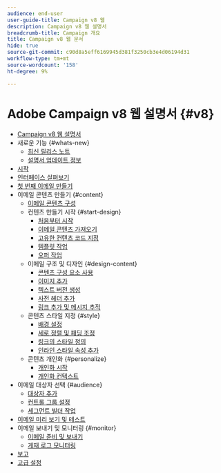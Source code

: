 ```yaml
---
audience: end-user
user-guide-title: Campaign v8 웹
description: Campaign v8 웹 설명서
breadcrumb-title: Campaign 개요
title: Campaign v8 웹 문서
hide: true
source-git-commit: c90d8a5eff6169945d381f3250cb3e4d06194d31
workflow-type: tm+mt
source-wordcount: '158'
ht-degree: 9%

---
```



# Adobe Campaign v8 웹 설명서 {#v8}

+ [Campaign v8 웹 설명서](campaign-web-home.md)
+ 새로운 기능 {#whats-new}
   + [최신 릴리스 노트](rn/release-notes.md)
   + [설명서 업데이트 정보](rn/documentation-updates.md)
+ [시작](get-started/get-started.md)
+ [인터페이스 살펴보기](get-started/user-interface.md)
+ [첫 번째 이메일 만들기](email/create-email.md)
+ 이메일 콘텐츠 만들기 {#content}
   + [이메일 콘텐츠 구성](content/edit-content.md)
   + 컨텐츠 만들기 시작 {#start-design}
      + [처음부터 시작 ](content/create-email-content.md)
      + [이메일 콘텐츠 가져오기](content/existing-content.md)
      + [고유한 컨텐츠 코드 지정](content/code-content.md)
      + [템플릿 작업](content/email-templates.md)
      + [오퍼 작업](content/offers.md)
   + 이메일 구조 및 디자인 {#design-content}
      + [콘텐츠 구성 요소 사용](content/content-components.md)
      + [이미지 추가](content/add-assets.md)
      + [텍스트 버전 생성](content/text-version-email.md)
      + [사전 헤더 추가](content/preheader.md)
      + [링크 추가 및 메시지 추적](content/message-tracking.md)
   + 콘텐츠 스타일 지정 {#style}
      + [배경 설정](content/backgrounds.md)
      + [세로 정렬 및 패딩 조정](content/adjusting-vertical-alignment-and-padding.md)
      + [링크의 스타일 정의](content/styling-links.md)
      + [인라인 스타일 속성 추가](content/adding-inline-styling-attributes.md)
   + 콘텐츠 개인화 {#personalize}
      + [개인화 시작](personalization/personalize.md)
      + [개인화 컨텍스트](personalization/personalization-contexts.md)
+ 이메일 대상자 선택 {#audience}
   + [대상자 추가](audience/add-audience.md)
   + [컨트롤 그룹 설정](audience/control-group.md)
   + [세그먼트 빌더 작업](audience/segment-builder.md)
+ [이메일 미리 보기 및 테스트](preview-test/preview-test.md)
+ 이메일 보내기 및 모니터링 {#monitor}
   + [이메일 준비 및 보내기](monitor/prepare-send.md)
   + [게재 로그 모니터링](monitor/delivery-logs.md)
+ [보고](reporting/reports.md)
+ [고급 설정](advanced-settings/delivery-settings.md)